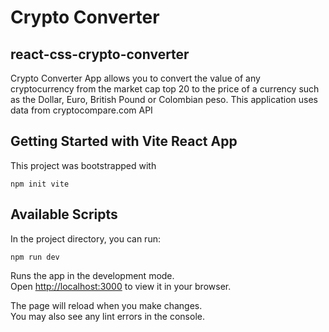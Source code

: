 # Crypto Converter

## react-css-crypto-converter

Crypto Converter App allows you to convert the value of any cryptocurrency from the market cap top 20 to the price of a currency such as the Dollar, Euro, British Pound or Colombian peso. This application uses data from cryptocompare.com API

## Getting Started with Vite React App

This project was bootstrapped with

```
npm init vite
```

## Available Scripts

In the project directory, you can run:

```
npm run dev
```

Runs the app in the development mode.\
Open [http://localhost:3000](http://localhost:3000) to view it in your browser.

The page will reload when you make changes.\
You may also see any lint errors in the console.
